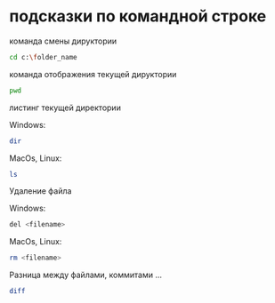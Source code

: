 # подсказки по командной строке

команда смены дируктории
```sh
cd c:\folder_name
```

команда отображения текущей дируктории
```sh
pwd
```

листинг текущей директории

Windows:
```sh
dir
```
MacOs, Linux:
```sh
ls
```

Удаление файла

Windows:
```sh
del <filename>
```
MacOs, Linux:
```sh
rm <filename>
```

Разница между файлами, коммитами ...
```sh
diff 
```